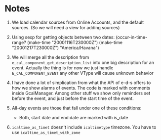 Notes
======

1. We load calendar sources from Online Accounts, and the default sources.
   (So we will need a view for adding sources)

2. Using sexp for getting objects between two dates:
   (occur-in-time-range? (make-time "20001116T230000Z") (make-time "20001217T230000Z") "America/Havana")

3. We will merge all the description from `e_cal_component_get_description_list`
   into one big description for an event. Actually the thing is for now we just handle `E_CAL_COMPONENT_EVENT`
   any other VType will cause unknown behavior

4. I have done a lot of simplication from what the API of e-d-s offers to how we
   show alarms of events. The code is marked with comments inside GcalManager.
   Among other stuff we show only reminders set before the event, and just
   before the start time of the event.

5. All-day events are those that fall under one of these conditions:
   - Both, start date and end date are marked with is_date

6. `icaltime_as_timet` doesn't include `icaltimetype` timezone. You have to use `icaltime_as_timet_with_zone`
